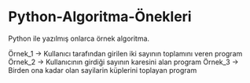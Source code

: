 # Python-Algoritma-Önekleri
Python ile yazılmış onlarca örnek algoritma.

Örnek_1 -> Kullanıcı tarafından girilen iki sayının toplamını veren program 
Örnek_2 -> Kullanıcının girdiği sayının karesini alan program
Örnek_3 -> Birden ona kadar olan sayilarin küplerini toplayan program
